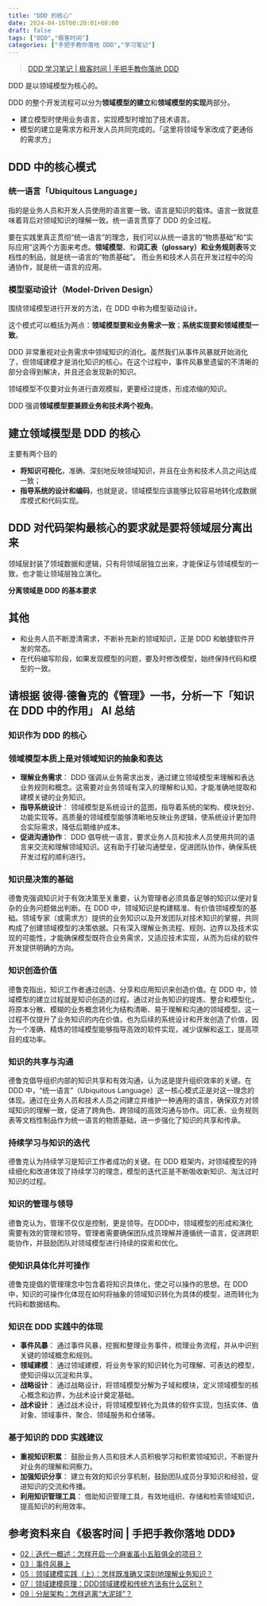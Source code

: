 ```yaml
---
title: "DDD 的核心"
date: 2024-04-16T00:20:01+08:00
draft: false
tags: ["DDD","极客时间"]
categories: ["手把手教你落地 DDD","学习笔记"]
---
```


> [DDD 学习笔记 | 极客时间 | 手把手教你落地 DDD](../dir)

DDD 是以领域模型为核心的。

DDD 的整个开发流程可以分为**领域模型的建立**和**领域模型的实现**两部分。

- 建立模型时使用业务语言，实现模型时增加了技术语言。
- 模型的建立是需求方和开发人员共同完成的。「这里将领域专家改成了更通俗的需求方」

## DDD 中的核心模式

### 统一语言「Ubiquitous Language」

指的是业务人员和开发人员使用的语言要一致。语言是知识的载体。语言一致就意味着背后对领域知识的理解一致。统一语言贯穿了 DDD 的全过程。

要在实践里真正贯彻“统一语言”的理念，我们可以从统一语言的“物质基础”和“实际应用”这两个方面来考虑。**领域模型**、和**词汇表（glossary）**和**业务规则表**等文档性的制品，就是统一语言的“物质基础”。
而业务和技术人员在开发过程中的沟通协作，就是统一语言的应用。

### 模型驱动设计（Model-Driven Design）

围绕领域模型进行开发的方法，在 DDD 中称为模型驱动设计。

这个模式可以概括为两点：**领域模型要和业务需求一致**；**系统实现要和领域模型一致**。

DDD 非常重视对业务需求中领域知识的消化。虽然我们从事件风暴就开始消化了，但领域建模才是消化知识的核心。在这个过程中，事件风暴里遗留的不清晰的部分会得到解决，并且还会发现新的知识。

领域模型不仅要对业务进行直观模拟，更要经过提炼，形成浓缩的知识。

DDD 强调**领域模型要兼顾业务和技术两个视角**。

## 建立领域模型是 DDD 的核心

主要有两个目的

- **将知识可视化**，准确、深刻地反映领域知识，并且在业务和技术人员之间达成一致；
- **指导系统的设计和编码**，也就是说，领域模型应该能够比较容易地转化成数据库模式和代码实现。

## DDD 对代码架构最核心的要求就是要将领域层分离出来

领域层封装了领域数据和逻辑，只有将领域层独立出来，才能保证与领域模型的一致，也才能让领域层独立演化。

**分离领域是 DDD 的基本要求**

## 其他

- 和业务人员不断澄清需求，不断补充新的领域知识，正是 DDD 和敏捷软件开发的常态。
- 在代码编写阶段，如果发现模型的问题，要及时修改模型，始终保持代码和模型的一致。


## 请根据 彼得·德鲁克的《管理》一书，分析一下「知识在 DDD 中的作用」 AI 总结

### 知识作为 DDD 的核心

### 领域模型本质上是对领域知识的抽象和表达

- **理解业务需求**： DDD 强调从业务需求出发，通过建立领域模型来理解和表达业务规则和概念。这需要对业务领域有深入的理解和认知，才能准确地提取和建模关键的业务知识。
- **指导系统设计**： 领域模型是系统设计的蓝图，指导着系统的架构、模块划分、功能实现等。高质量的领域模型能够清晰地反映业务逻辑，使系统设计更加符合实际需求，降低后期维护成本。
- **促进沟通协作**： DDD 倡导统一语言，要求业务人员和技术人员使用共同的语言来交流和理解领域知识。这有助于打破沟通壁垒，促进团队协作，确保系统开发过程的顺利进行。

### 知识是决策的基础

德鲁克强调知识对于有效决策至关重要，认为管理者必须具备足够的知识以便对复杂的业务问题做出判断。在 DDD 中，领域知识是构建精准、有价值领域模型的基础。领域专家（或需求方）提供的业务知识以及开发团队对技术知识的掌握，共同构成了创建领域模型的决策依据。只有深入理解业务流程、规则、边界以及技术实现的可能性，才能确保模型既符合业务需求，又适应技术实现，从而为后续的软件开发提供明确的方向。

### 知识创造价值

德鲁克指出，知识工作者通过创造、分享和应用知识来创造价值。在 DDD 中，领域模型的建立过程就是知识创造的过程。通过对业务知识的提炼、整合和模型化，将原本分散、模糊的业务概念转化为结构清晰、易于理解和沟通的领域模型。这一过程不仅提升了业务知识的内在价值，也为后续的系统设计和开发创造了价值，因为一个准确、精炼的领域模型能够指导高效的软件实现，减少误解和返工，提高项目的成功率。

### 知识的共享与沟通

德鲁克倡导组织内部的知识共享和有效沟通，认为这是提升组织效率的关键。在 DDD 中，“统一语言”（Ubiquitous Language）这一核心模式正是对这一理念的体现。通过在业务人员和技术人员之间建立并维护一种通用的语言，确保双方对领域知识的理解一致，促进了跨角色、跨领域的高效沟通与协作。词汇表、业务规则表等文档性制品作为统一语言的物质基础，进一步强化了知识的共享和传承。

### 持续学习与知识的迭代

德鲁克认为持续学习是知识工作者成功的关键。在 DDD 框架内，对领域模型的持续细化和改进体现了持续学习的理念，模型的迭代正是不断吸收新知识、淘汰过时知识的过程。

### 知识的管理与领导

德鲁克认为，管理不仅仅是控制，更是领导。在DDD中，领域模型的形成和演化需要有效的管理和领导。管理者需要确保团队成员理解并遵循统一语言，促进跨职能协作，并鼓励团队对领域模型进行持续的探索和优化。

### 使知识具体化并可操作

德鲁克提倡的管理理念中包含着将知识具体化，使之可以操作的思想。在 DDD 中，知识的可操作化体现在如何将抽象的领域知识转化为具体的模型，进而转化为代码和数据结构。

### 知识在 DDD 实践中的体现

- **事件风暴**： 通过事件风暴，挖掘和整理业务事件，梳理业务流程，并从中识别关键的领域概念和规则。
- **领域建模**： 通过领域建模，将业务专家的知识转化为可理解、可表达的模型，使知识得以沉淀和共享。
- **战略设计**： 通过战略设计，将领域模型分解为子域和模块，定义领域模型的核心概念和边界，为战术设计奠定基础。
- **战术设计**： 通过战术设计，将领域模型转化为具体的软件实现，包括实体、值对象、领域事件、聚合、领域服务和仓储等。

### 基于知识的 DDD 实践建议

- **重视知识积累**： 鼓励业务人员和技术人员积极学习和积累领域知识，不断提升对业务的理解和洞察力。
- **加强知识分享**： 建立有效的知识分享机制，鼓励团队成员分享知识和经验，促进知识的交流和传播。
- **利用知识管理工具**： 借助知识管理工具，有效地组织、存储和检索领域知识，提高知识的利用效率。




## 参考资料来自《极客时间 | 手把手教你落地 DDD》

- [02｜迭代一概述：怎样开启一个麻雀虽小五脏俱全的项目？](http://gk.link/a/126b2)
- [03｜事件风暴上](http://gk.link/a/12738)
- [05｜领域建模实践（上）：怎样既准确又深刻地理解业务知识？](http://gk.link/a/11UPs)
- [07｜领域建模原理：DDD领域建模和传统方法有什么区别？](http://gk.link/a/12k9K)
- [09｜分层架构：怎样逃离“大泥球”？](http://gk.link/a/11WlS)

